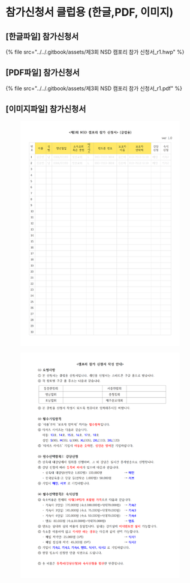 # 참가신청서 클럽용 (한글,PDF, 이미지)

## \[한글파일] 참가신청서

{% file src="../../.gitbook/assets/제3회 NSD 캠포리 참가 신청서_r1.hwp" %}

## \[PDF파일] 참가신청서

{% file src="../../.gitbook/assets/제3회 NSD 캠포리 참가 신청서_r1.pdf" %}

## \[이미지파일] 참가신청서

<figure><img src="../../.gitbook/assets/제3회 NSD 캠포리 참가 신청서_r1001.png" alt=""><figcaption></figcaption></figure>

<figure><img src="../../.gitbook/assets/제3회 NSD 캠포리 참가 신청서_r1002.png" alt=""><figcaption></figcaption></figure>
